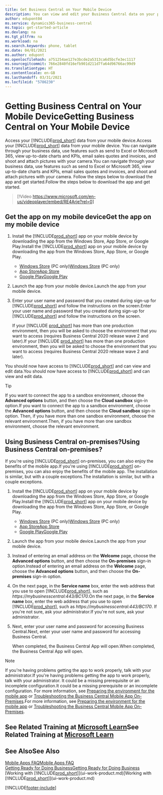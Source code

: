 ```yaml
---
title: Get Business Central on Your Mobile Device
description: You can view and edit your Business Central data on your phone or tablet.
author: edupont04
ms.service: dynamics365-business-central
ms.topic: get-started-article
ms.devlang: na
ms.tgt_pltfrm: na
ms.workload: na
ms.search.keywords: phone, tablet
ms.date: 04/01/2021
ms.author: edupont
ms.openlocfilehash: a751254ae127e3bcde2a5313ca6d5bcfe3ec1117
ms.sourcegitcommit: 766e2840fd16efb901d211d7fa64d96766ac99d9
ms.translationtype: HT
ms.contentlocale: en-GB
ms.lasthandoff: 03/31/2021
ms.locfileid: "5786230"
---
```

# <a name="getting-business-central-on-your-mobile-device"></a><span data-ttu-id="bfd9a-103">Getting Business Central on Your Mobile Device</span><span class="sxs-lookup"><span data-stu-id="bfd9a-103">Getting Business Central on Your Mobile Device</span></span>

<span data-ttu-id="bfd9a-104">Access your [!INCLUDE[prod_short](includes/prod_short.md)] data from your mobile device.</span><span class="sxs-lookup"><span data-stu-id="bfd9a-104">Access your [!INCLUDE[prod_short](includes/prod_short.md)] data from your mobile device.</span></span> <span data-ttu-id="bfd9a-105">You can navigate through your business data, use features such as send to Excel or Microsoft 365, view up-to-date charts and KPIs, email sales quotes and invoices, and shoot and attach pictures with your camera.</span><span class="sxs-lookup"><span data-stu-id="bfd9a-105">You can navigate through your business data, use features such as send to Excel or Microsoft 365, view up-to-date charts and KPIs, email sales quotes and invoices, and shoot and attach pictures with your camera.</span></span> <span data-ttu-id="bfd9a-106">Follow the steps below to download the app and get started.</span><span class="sxs-lookup"><span data-stu-id="bfd9a-106">Follow the steps below to download the app and get started.</span></span>

> [!Video https://www.microsoft.com/en-us/videoplayer/embed/RE4Arje?rel=0]

## <a name="get-the-app-on-my-mobile-device"></a><span data-ttu-id="bfd9a-107">Get the app on my mobile device</span><span class="sxs-lookup"><span data-stu-id="bfd9a-107">Get the app on my mobile device</span></span>

1. <span data-ttu-id="bfd9a-108">Install the [!INCLUDE[prod_short](includes/prod_short.md)] app on your mobile device by downloading the app from the Windows Store, App Store, or Google Play.</span><span class="sxs-lookup"><span data-stu-id="bfd9a-108">Install the [!INCLUDE[prod_short](includes/prod_short.md)] app on your mobile device by downloading the app from the Windows Store, App Store, or Google Play.</span></span>  

   - <span data-ttu-id="bfd9a-109">[Windows Store](https://go.microsoft.com/fwlink/?LinkId=734848) (PC only)</span><span class="sxs-lookup"><span data-stu-id="bfd9a-109">[Windows Store](https://go.microsoft.com/fwlink/?LinkId=734848) (PC only)</span></span>
   - [<span data-ttu-id="bfd9a-110">App Store</span><span class="sxs-lookup"><span data-stu-id="bfd9a-110">App Store</span></span>](https://go.microsoft.com/fwlink/?LinkId=734847)
   - [<span data-ttu-id="bfd9a-111">Google Play</span><span class="sxs-lookup"><span data-stu-id="bfd9a-111">Google Play</span></span>](https://go.microsoft.com/fwlink/?LinkId=734849)
2. <span data-ttu-id="bfd9a-112">Launch the app from your mobile device.</span><span class="sxs-lookup"><span data-stu-id="bfd9a-112">Launch the app from your mobile device.</span></span>
3. <span data-ttu-id="bfd9a-113">Enter your user name and password that you created during sign-up for [!INCLUDE[prod_short](includes/prod_short.md)] and follow the instructions on the screen.</span><span class="sxs-lookup"><span data-stu-id="bfd9a-113">Enter your user name and password that you created during sign-up for [!INCLUDE[prod_short](includes/prod_short.md)] and follow the instructions on the screen.</span></span>

    <span data-ttu-id="bfd9a-114">If your [!INCLUDE [prod_short](includes/prod_short.md)] has more than one production environment, then you will be asked to choose the environment that you want to access (requires Business Central 2020 release wave 2 and later).</span><span class="sxs-lookup"><span data-stu-id="bfd9a-114">If your [!INCLUDE [prod_short](includes/prod_short.md)] has more than one production environment, then you will be asked to choose the environment that you want to access (requires Business Central 2020 release wave 2 and later).</span></span>

<span data-ttu-id="bfd9a-115">You should now have access to [!INCLUDE[prod_short](includes/prod_short.md)] and can view and edit data.</span><span class="sxs-lookup"><span data-stu-id="bfd9a-115">You should now have access to [!INCLUDE[prod_short](includes/prod_short.md)] and can view and edit data.</span></span>  

> [!TIP]
> <span data-ttu-id="bfd9a-116">If you want to connect the app to a sandbox environment, choose the **Advanced options** button, and then choose the **Cloud sandbox** sign-in option.</span><span class="sxs-lookup"><span data-stu-id="bfd9a-116">If you want to connect the app to a sandbox environment, choose the **Advanced options** button, and then choose the **Cloud sandbox** sign-in option.</span></span> <span data-ttu-id="bfd9a-117">Then, if you have more than one sandbox environment, choose the relevant environment.</span><span class="sxs-lookup"><span data-stu-id="bfd9a-117">Then, if you have more than one sandbox environment, choose the relevant environment.</span></span>

## <a name="using-business-central-on-premises"></a><span data-ttu-id="bfd9a-118">Using Business Central on-premises?</span><span class="sxs-lookup"><span data-stu-id="bfd9a-118">Using Business Central on-premises?</span></span>

<span data-ttu-id="bfd9a-119">If you're using [!INCLUDE[prod_short](includes/prod_short.md)] on-premises, you can also enjoy the benefits of the mobile app.</span><span class="sxs-lookup"><span data-stu-id="bfd9a-119">If you're using [!INCLUDE[prod_short](includes/prod_short.md)] on-premises, you can also enjoy the benefits of the mobile app.</span></span> <span data-ttu-id="bfd9a-120">The installation is similar, but with a couple exceptions.</span><span class="sxs-lookup"><span data-stu-id="bfd9a-120">The installation is similar, but with a couple exceptions.</span></span>

1. <span data-ttu-id="bfd9a-121">Install the [!INCLUDE[prod_short](includes/prod_short.md)] app on your mobile device by downloading the app from the Windows Store, App Store, or Google Play.</span><span class="sxs-lookup"><span data-stu-id="bfd9a-121">Install the [!INCLUDE[prod_short](includes/prod_short.md)] app on your mobile device by downloading the app from the Windows Store, App Store, or Google Play.</span></span>  

   - <span data-ttu-id="bfd9a-122">[Windows Store](https://go.microsoft.com/fwlink/?LinkId=734848) (PC only)</span><span class="sxs-lookup"><span data-stu-id="bfd9a-122">[Windows Store](https://go.microsoft.com/fwlink/?LinkId=734848) (PC only)</span></span>
   - [<span data-ttu-id="bfd9a-123">App Store</span><span class="sxs-lookup"><span data-stu-id="bfd9a-123">App Store</span></span>](https://go.microsoft.com/fwlink/?LinkId=734847)
   - [<span data-ttu-id="bfd9a-124">Google Play</span><span class="sxs-lookup"><span data-stu-id="bfd9a-124">Google Play</span></span>](https://go.microsoft.com/fwlink/?LinkId=734849)
2. <span data-ttu-id="bfd9a-125">Launch the app from your mobile device.</span><span class="sxs-lookup"><span data-stu-id="bfd9a-125">Launch the app from your mobile device.</span></span>
3. <span data-ttu-id="bfd9a-126">Instead of entering an email address on the **Welcome** page, choose the **Advanced options** button, and then choose the **On-premises** sign-in option.</span><span class="sxs-lookup"><span data-stu-id="bfd9a-126">Instead of entering an email address on the **Welcome** page, choose the **Advanced options** button, and then choose the **On-premises** sign-in option.</span></span>
4. <span data-ttu-id="bfd9a-127">On the next page, in the **Service name** box, enter the web address that you use to open [!INCLUDE[prod_short](includes/prod_short.md)], such as *https://mybusinesscentral:443/BC170*.</span><span class="sxs-lookup"><span data-stu-id="bfd9a-127">On the next page, in the **Service name** box, enter the web address that you use to open [!INCLUDE[prod_short](includes/prod_short.md)], such as *https://mybusinesscentral:443/BC170*.</span></span> <span data-ttu-id="bfd9a-128">If you're not sure, ask your administrator.</span><span class="sxs-lookup"><span data-stu-id="bfd9a-128">If you're not sure, ask your administrator.</span></span>
5. <span data-ttu-id="bfd9a-129">Next, enter your user name and password for accessing Business Central.</span><span class="sxs-lookup"><span data-stu-id="bfd9a-129">Next, enter your user name and password for accessing Business Central.</span></span>

   <span data-ttu-id="bfd9a-130">When completed, the Business Central App will open.</span><span class="sxs-lookup"><span data-stu-id="bfd9a-130">When completed, the Business Central App will open.</span></span>

> [!NOTE]
> <span data-ttu-id="bfd9a-131">If you're having problems getting the app to work properly, talk with your administrator.</span><span class="sxs-lookup"><span data-stu-id="bfd9a-131">If you're having problems getting the app to work properly, talk with your administrator.</span></span> <span data-ttu-id="bfd9a-132">It could be a missing prerequisite or an incomplete configuration.</span><span class="sxs-lookup"><span data-stu-id="bfd9a-132">It could be a missing prerequisite or an incomplete configuration.</span></span> <span data-ttu-id="bfd9a-133">For more information, see  [Preparing the environment for the mobile app](/dynamics365/business-central/dev-itpro/deployment/install-business-central-app#prereqs) or [Troubleshooting the Business Central Mobile App On-Premises](/dynamics365/business-central/dev-itpro/developer/devenv-troubleshooting-the-mobile-app).</span><span class="sxs-lookup"><span data-stu-id="bfd9a-133">For more information, see  [Preparing the environment for the mobile app](/dynamics365/business-central/dev-itpro/deployment/install-business-central-app#prereqs) or [Troubleshooting the Business Central Mobile App On-Premises](/dynamics365/business-central/dev-itpro/developer/devenv-troubleshooting-the-mobile-app).</span></span>

## <a name="see-related-training-at-microsoft-learn"></a><span data-ttu-id="bfd9a-134">See Related Training at [Microsoft Learn](/learn/modules/alternative-interfaces-dynamics-365-business-central/index)</span><span class="sxs-lookup"><span data-stu-id="bfd9a-134">See Related Training at [Microsoft Learn](/learn/modules/alternative-interfaces-dynamics-365-business-central/index)</span></span>

## <a name="see-also"></a><span data-ttu-id="bfd9a-135">See Also</span><span class="sxs-lookup"><span data-stu-id="bfd9a-135">See Also</span></span>

[<span data-ttu-id="bfd9a-136">Mobile Apps FAQ</span><span class="sxs-lookup"><span data-stu-id="bfd9a-136">Mobile Apps FAQ</span></span>](ui-mobile-faq.md)  
[<span data-ttu-id="bfd9a-137">Getting Ready for Doing Business</span><span class="sxs-lookup"><span data-stu-id="bfd9a-137">Getting Ready for Doing Business</span></span>](ui-get-ready-business.md)  
<span data-ttu-id="bfd9a-138">[Working with [!INCLUDE[prod_short](includes/prod_short.md)]](ui-work-product.md)</span><span class="sxs-lookup"><span data-stu-id="bfd9a-138">[Working with [!INCLUDE[prod_short](includes/prod_short.md)]](ui-work-product.md)</span></span>  


[!INCLUDE[footer-include](includes/footer-banner.md)]